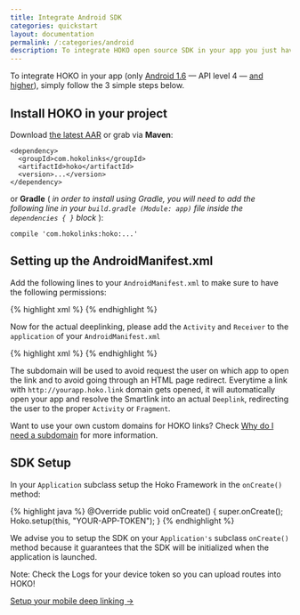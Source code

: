 ```yaml
---
title: Integrate Android SDK
categories: quickstart
layout: documentation
permalink: /:categories/android
description: To integrate HOKO open source SDK in your app you just have to follow 3 simple steps (either using the lastest AAR or via Maven).
---
```


To integrate HOKO in your app (only <u>Android 1.6</u> — API level 4 — <u>and higher</u>), simply follow the 3 simple steps below.

## Install HOKO in your project

Download [the latest AAR](https://oss.sonatype.org/service/local/repositories/releases/content/com/hokolinks/hoko/2.2/hoko-2.2.aar) or grab via **Maven**:

<div class="highlight"><pre><code class="language-xml" data-lang="xml"><span class="nt">&lt;dependency&gt;</span>
  <span class="nt">&lt;groupId&gt;</span>com.hokolinks<span class="nt">&lt;/groupId&gt;</span>
  <span class="nt">&lt;artifactId&gt;</span>hoko<span class="nt">&lt;/artifactId&gt;</span>
  <span class="nt">&lt;version&gt;</span><span class="android-version">...</span><span class="nt">&lt;/version&gt;</span>
<span class="nt">&lt;/dependency&gt;</span></code></pre></div>

or **Gradle** ( *in order to install using Gradle, you will need to add the following line in your `build.gradle (Module: app)` file inside the `dependencies { }` block* ):

<div class="highlight"><pre><code class="language-groovy" data-lang="groovy"><span class="n">compile</span> <span class="s1">'com.hokolinks:hoko:<span class="android-version">...</span>'</span></code></pre></div>

## Setting up the AndroidManifest.xml

Add the following lines to your `AndroidManifest.xml` to make sure to have the following permissions:

{% highlight xml %}
<uses-permission android:name="android.permission.INTERNET" />
<uses-permission android:name="android.permission.ACCESS_NETWORK_STATE" />
{% endhighlight %}

Now for the actual deeplinking, please add the `Activity` and `Receiver` to the `application` of your `AndroidManifest.xml`

{% highlight xml %}
<activity
  android:name="com.hokolinks.activity.HokoActivity"
  android:alwaysRetainTaskState="true"
  android:launchMode="singleTask"
  android:noHistory="true"
  android:theme="@android:style/Theme.Translucent.NoTitleBar">
  <intent-filter>
    <data android:scheme="yourapp" />
    <action android:name="android.intent.action.VIEW" />
    <category android:name="android.intent.category.DEFAULT" />
    <category android:name="android.intent.category.BROWSABLE" />
  </intent-filter>
</activity>
<activity
  android:name="com.hokolinks.activity.HokoAppLinksActivity"
  android:alwaysRetainTaskState="true"
  android:launchMode="singleTask"
  android:noHistory="true"
  android:theme="@android:style/Theme.Translucent.NoTitleBar">
  <intent-filter> <!-- Android M Users add android:autoVerify="true" for AppLinks on this intent-filter-->
    <data android:scheme="http" android:host="yourapp.hoko.link" /> <!-- Or your own custom domain -->
    <data android:scheme="https" android:host="yourapp.hoko.link" />
    <action android:name="android.intent.action.VIEW" />
    <category android:name="android.intent.category.DEFAULT" />
    <category android:name="android.intent.category.BROWSABLE" />
  </intent-filter>
</activity>
<receiver android:name="com.hokolinks.deeplinking.DeferredDeeplinkingBroadcastReceiver"
  android:exported="true">
  <intent-filter>
    <action android:name="com.android.vending.INSTALL_REFERRER" />
  </intent-filter>
</receiver>
{% endhighlight %}

The subdomain will be used to avoid request the user on which app to open the link and to avoid going through an HTML page redirect. Everytime a link with `http://yourapp.hoko.link` domain gets opened, it will automatically open your app and resolve the Smartlink into an actual `Deeplink`, redirecting the user to the proper `Activity` or `Fragment`.

Want to use your own custom domains for HOKO links? Check [Why do I need a subdomain](http://support.hokolinks.com/why-do-i-need-a-subdomain/) for more information.

## SDK Setup

In your `Application` subclass setup the Hoko Framework in the `onCreate()` method:

{% highlight java %}
@Override
public void onCreate() {
  super.onCreate();
  Hoko.setup(this, "YOUR-APP-TOKEN");
}
{% endhighlight %}

We advise you to setup the SDK on your `Application's` subclass `onCreate()` method because it guarantees that the SDK will be initialized when the application is launched.  

Note: Check the Logs for your device token so you can upload routes into HOKO!

<a href="http://support.hokolinks.com/android/android-deeplinking/" class="btn-next">Setup your mobile deep linking &#8594;</a>
